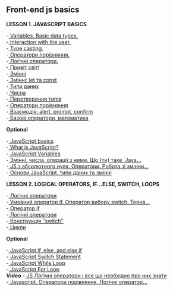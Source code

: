 ## Front-end js basics

**LESSON 1. JAVASCRIPT BASICS**  

-[ Variables. Basic data types.](https://www.youtube.com/watch?v=qp7s_V4V5XM&t=0s&ab_channel=DANclasses)  
-[ Interaction with the user.](https://www.youtube.com/watch?v=v_lQgiYB42s&t=0s&ab_channel=DANclasses)  
-[ Type casting.](https://www.youtube.com/watch?v=Sp3kYGImSTo&t=0s&ab_channel=DANclasses)  
-[ Оператори порівняння.](https://www.youtube.com/watch?v=r_yoMjg9xLs&t=0s&ab_channel=DANclasses)  
-[ Логічні оператори.](https://www.youtube.com/watch?v=83-_KO7DFYY&t=0s&ab_channel=DANclasses)  
-[ Привіт світ!](https://learn.javascript.ru/hello-world)  
-[ Змінні](https://learn.javascript.ru/variables)  
-[ Змінні: let та const](https://learn.javascript.ru/let-const)  
-[ Типи даних](https://learn.javascript.ru/types)  
-[ Числа](https://learn.javascript.ru/number)  
-[ Перетворення типів](https://learn.javascript.ru/type-conversions)  
-[ Оператори порівняння](https://learn.javascript.ru/comparison)  
-[ Взаємодія: alert, prompt, confirm](https://learn.javascript.ru/alert-prompt-confirm)  
-[ Базові оператори, математика](https://learn.javascript.ru/operators)  

**Optional**

-[ JavaScript basics](https://developer.mozilla.org/en-US/docs/Learn/Getting_started_with_the_web/JavaScript_basics)  
-[ What is JavaScript?](https://developer.mozilla.org/en-US/docs/Learn/JavaScript/First_steps/What_is_JavaScript)  
-[ JavaScript Variables](https://www.w3schools.com/js/js_variables.asp)  
-[ Змінні, числа, операції з ними. Що {ти} таке, Java...](https://www.youtube.com/watch?v=hJy0Ki8j7G0&ab_channel=%D0%9D%D0%B0%D0%B2%D1%87%D0%B0%D1%94%D0%BC%D0%BE%D1%81%D1%8F%D0%A0%D0%B0%D0%B7%D0%BE%D0%BC)  
-[ JS з абсолютного нуля. Оператори. Робота зі змінни...](https://www.youtube.com/watch?v=v1EFtU8WUr0&ab_channel=%D0%9F%D1%80%D0%BE%D0%B3%D1%80%D0%B0%D0%BC%D1%83%D0%B2%D0%B0%D0%BD%D0%BD%D1%8F%D0%A3%D0%BA%D1%80%D0%B0%D1%97%D0%BD%D1%81%D1%8C%D0%BA%D0%BE%D1%8E)  
-[ Основи JavaScript, типи даних та змінні](https://www.youtube.com/watch?v=pgirSlwRnHU&ab_channel=LogosITAcademyUA)  

**LESSON 2. LOGICAL OPERATORS, IF...ELSE, SWITCH, LOOPS**  

-[ Логічні оператори](https://www.youtube.com/watch?v=83-_KO7DFYY&t=0s&ab_channel=DANclasses)  
-[ Умовний оператор if. Оператор вибору switch. Терна...](https://www.youtube.com/watch?v=oTggTDXUEoc&t=0s&ab_channel=DANclasses)  
-[ Оператор if](https://learn.javascript.ru/ifelse)  
-[ Логічні оператори](https://learn.javascript.ru/logical-operators)  
-[ Конструкція "switch"](https://learn.javascript.ru/switch)  
-[ Цикли](https://learn.javascript.ru/while-for)  

**Optional**

-[ JavaScript if, else, and else if](https://www.w3schools.com/js/js_if_else.asp)  
-[ JavaScript Switch Statement](https://www.w3schools.com/js/js_switch.asp)  
-[ JavaScript While Loop](https://www.w3schools.com/js/js_loop_while.asp)  
-[ JavaScript For Loop](https://www.w3schools.com/js/js_loop_for.asp)  
**Video**
-[ JS Логічні оператори і все що необхідно про них знати](https://www.youtube.com/watch?v=Nn79iOFiBuY&ab_channel=Front-end%D0%B7%D0%BD%D1%83%D0%BB%D1%8F)  
-[ Javascript. Оператори порівняння. Логічні оператор...](https://www.youtube.com/watch?v=_dh-fq93NVU&ab_channel=HelloWorld)  
